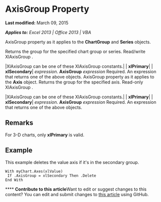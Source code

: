 
# AxisGroup Property

 **Last modified:** March 09, 2015

 _**Applies to:** Excel 2013 | Office 2013 | VBA_

AxisGroup property as it applies to the  **ChartGroup** and **Series** objects.

Returns the group for the specified chart group or series. Read/write XlAxisGroup .


|XlAxisGroup can be one of these XlAxisGroup constants.|
| **xlPrimary**|
| **xlSecondary**|
 _expression_. **AxisGroup**
 _expression_ Required. An expression that returns one of the above objects.
AxisGroup property as it applies to the  **Axis** object.
Returns the group for the specified axis. Read-only XlAxisGroup .


|XlAxisGroup can be one of these XlAxisGroup constants.|
| **xlPrimary**|
| **xlSecondary**|
 _expression_. **AxisGroup**
 _expression_ Required. An expression that returns one of the above objects.

## Remarks

For 3-D charts, only  **xlPrimary** is valid.


## Example

This example deletes the value axis if it's in the secondary group.


```
With myChart.Axes(xlValue) 
 If .AxisGroup = xlSecondary Then .Delete 
End With
```


****   **Contribute to this article**Want to edit or suggest changes to this content? You can edit and submit changes to  [this article](https://github.com/jhershey00/VBA_Excel_Test/OpenXMLCon/articles/453bc2f6-ca27-1b7c-8dc4-8a902c9445be.md) using GitHub.

